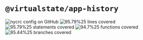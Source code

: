 # `@virtualstate/app-history`

[//]: # (badges)

![nycrc config on GitHub](https://img.shields.io/nycrc/virtualstate/app-history) ![95.79%25 lines covered](https://img.shields.io/badge/lines-95.79%25-brightgreen) ![95.79%25 statements covered](https://img.shields.io/badge/statements-95.79%25-brightgreen) ![94.7%25 functions covered](https://img.shields.io/badge/functions-94.7%25-brightgreen) ![85.44%25 branches covered](https://img.shields.io/badge/branches-85.44%25-brightgreen)

[//]: # (badges)